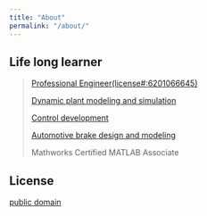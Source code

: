 ```yaml
---
title: "About"
permalink: "/about/"
---
```


## Life long learner

>[Professional Engineer(license#:6201066645)](https://www.lara.michigan.gov/colaLicVerify/lNbr.jsp)
>
>[Dynamic plant modeling and simulation](http://proceedings.asmedigitalcollection.asme.org/proceeding.aspx?articleid=1602706)
>
>[Control development](https://ieeexplore.ieee.org/document/4357200/?reload=true)
>
>[Automotive brake design and modeling](https://drive.google.com/file/d/0B-YBNZLEh-eSTGlkT2ZUb0d0bFE/view)
>
>Mathworks Certified MATLAB Associate

## License

[public domain](http://unlicense.org/)

